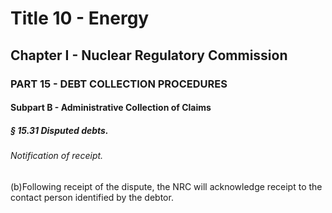 
# Title 10 - Energy
## Chapter I - Nuclear Regulatory Commission
### PART 15 - DEBT COLLECTION PROCEDURES
#### Subpart B - Administrative Collection of Claims
##### § 15.31 Disputed debts.
###### Notification of receipt.

(b)Following receipt of the dispute, the NRC will acknowledge receipt to the contact person identified by the debtor.
